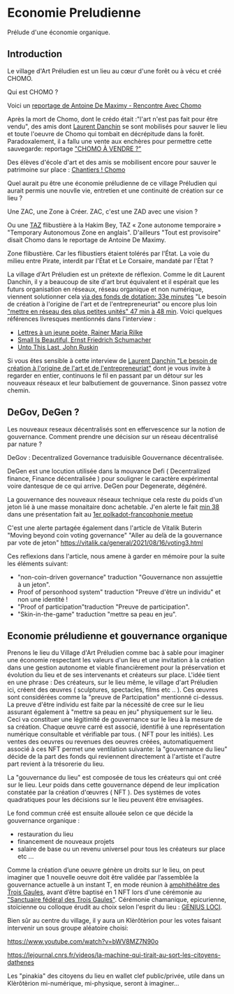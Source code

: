 
# Economie Preludienne
Prélude d'une économie organique. 



## Introduction

Le village d'Art Préludien est un lieu au cœur d'une forêt ou à vécu et créé CHOMO.

Qui est CHOMO ? 

Voici un [reportage de Antoine De Maximy - Rencontre Avec Chomo](https://www.youtube.com/watch?v=ksZHabIC5js)

Après la mort de Chomo, dont le crédo était :"l'art n'est pas fait pour être vendu", des amis dont [Laurent Danchin](https://fr.wikipedia.org/wiki/Laurent_Danchin) se sont mobilisés pour sauver le lieu et toute l'oeuvre de Chomo qui tombait en décrépitude dans la forêt. 
Paradoxalement, il a fallu une vente aux enchères pour permettre cette sauvegarde: reportage ["CHOMO À VENDRE ?"](https://www.youtube.com/watch?v=4nGTL5TVLMo)

Des élèves d'école d'art et des amis se mobilisent encore pour sauver le patrimoine sur place : [Chantiers ! Chomo](https://www.youtube.com/watch?v=WRH941lT8HQ)

Quel aurait pu être une économie préludienne de ce village Préludien qui aurait permis une nouvlle vie, entretien et une continuité de création sur ce lieu ?

Une ZAC, une Zone à Créer. ZAC, c'est une ZAD avec une vision ?

Ou une [TAZ](https://fr.wikipedia.org/wiki/Zone_autonome_temporaire) flibustière à la Hakim Bey, TAZ « Zone autonome temporaire » "Temporary Autonomous Zone en anglais". D'ailleurs "Tout est provisoire" disait Chomo dans le reportage de Antoine De Maximy.

Zone flibustière. Car les flibustiers étaient tolérés par l'État. La voie du milieu entre Pirate, interdit par l'État et Le Corsaire, mandaté par l'État ?

La village d'Art Préludien est un prétexte de réflexion. 
Comme le dit Laurent Danchin, il y a beaucoup de site d'art brut équivalent et il espérait que les futurs organisation en réseaux, réseau organique et non numérique, viennent solutionner cela [via des fonds de dotation: 33e minutes](https://youtu.be/TonwphxSwak?t=2026) "Le besoin de création à l'origine de l'art et de l'entrepreneuriat"  ou encore plus loin ["mettre en réseau des plus petites unités" 47 min à 48 min](https://youtu.be/TonwphxSwak?t=2822).
Voici quelques références livresques mentionnés dans l'interview :
- [Lettres à un jeune poète, Rainer Maria Rilke](https://fr.wikipedia.org/wiki/Lettres_%C3%A0_un_jeune_po%C3%A8te)
- [Small Is Beautiful, Ernst Friedrich Schumacher](https://fr.wikipedia.org/wiki/Small_is_beautiful)
- [Unto This Last, John Ruskin](https://fr.wikipedia.org/wiki/Unto_This_Last)

Si vous êtes sensible à cette interview de [Laurent Danchin "Le besoin de création à l'origine de l'art et de l'entrepreneuriat"](https://youtu.be/TonwphxSwak) dont je vous invite à regarder en entier, continuons le fil en passant par un détour sur les nouveaux réseaux et leur balbutiement de gouvernance. Sinon passez votre chemin.

## DeGov, DeGen ?

Les nouveaux reseaux décentralisés sont en effervescence sur la notion de gouvernance. Comment prendre une décision sur un réseau décentralisé par nature ?

DeGov : Decentralized Governance traduisible Gouvernance décentralisée.

DeGen est une locution utilisée dans la mouvance Defi ( Decentralized finance, Finance décentralisée ) pour souligner le caractère expérimental voire dantesque de ce qui arrive. DeGen pour Degenerate, dégénéré.

La gouvernance des nouveaux réseaux technique cela reste du poids d'un jeton lié à une masse monaitaire donc achetable. J'en alerte le fait [min 38](https://www.crowdcast.io/e/deux-heures-Polkadot) dans une présentation fait au [1er polkadot-francophonie meetup](https://medium.com/polkadot-francophonie/construire-la-communaut%C3%A9-web3-une-visite-de-la-maison-polkadot-de-paris-%C3%A0-loc%C3%A9an-indien-bf296f8dd148)

C'est une alerte partagée également dans l'article de Vitalik Buterin "Moving beyond coin voting governance" "Aller au delà de la gouvernance par vote de jeton"  https://vitalik.ca/general/2021/08/16/voting3.html

Ces reflexions dans l'article, nous amene à garder en mémoire pour la suite les éléments suivant: 

- "non-coin-driven governance" traduction "Gouvernance non assujettie à un jeton".
- Proof of personhood system" traduction "Preuve d'être un individu" et non une identité !
- "Proof of participation"traduction "Preuve de participation".
- "Skin-in-the-game" traduction "mettre sa peau en jeu".


## Economie préludienne et gouvernance organique

Prenons le lieu du Village d'Art Préludien comme bac à sable pour imaginer une économie respectant les valeurs d'un lieu et une invitation à la création dans une gestion autonome et viable financièrement pour la préservation et évolution du lieu et de ses intervenants et créateurs sur place.
L'idée tient en une phrase :
Des créateurs, sur le lieu même, le village d'art Préludien ici, créent des œuvres ( sculptures, spectacles, films etc .. ). Ces œuvres sont considérées comme la "preuve de Partcipation" mentionné ci-dessus. La preuve d'être individu est faite par la nécessité de cree sur le lieu assurant également à "mettre sa peau en jeu" physiquement sur le lieu. Ceci va constituer une légitimité de gouvernance sur le lieu à la mesure de sa création.
Chaque œuvre carré est associé, identifié à une représentation numérique consultable et vérifiable par tous.  ( NFT pour les initiés).
Les ventes des oeuvres ou revenues des oeuvres créées, automatiquement associé à ces NFT permet une ventilation suivante: 
la "gouvernance du lieu" décide de la part des fonds qui reviennent directement à l'artiste et l'autre part revient à la trésorerie du lieu.

La "gouvernance du lieu" est composée de tous les créateurs qui ont créé sur le lieu. Leur poids dans cette gouvernance dépend de leur implication constatée par la création d'œuvres ( NFT ). 
Des systèmes de votes quadratiques pour les décisions sur le lieu peuvent être envisagées.


Le fond commun créé est ensuite allouée selon ce que décide la gouvernance organique :
- restauration du lieu
- financement de nouveaux projets
- salaire de base ou un revenu universel pour tous les créateurs sur place etc ...


Comme la création d’une oeuvre génère un droits sur le lieu, on peut imaginer que 1 nouvelle oeuvre doit être validée par l’assemblée la gouvernance actuelle à un instant T, en mode réunion à [amphithéâtre des Trois Gaules](https://fr.wikipedia.org/wiki/Amphith%C3%A9%C3%A2tre_des_Trois_Gaules), avant d’être baptisé en 1 NFT lors d'une cérémonie au ["Sanctuaire fédéral des Trois Gaules"](https://fr.wikipedia.org/wiki/Sanctuaire_f%C3%A9d%C3%A9ral_des_Trois_Gaules). Cérémonie chamanique, epicurienne, stoïcienne ou colloque érudit au choix selon l'esprit du lieu : [GENIUS LOCI](https://fr.wikipedia.org/wiki/Genius_loci).

Bien sûr au centre du village, il y aura un Klèrôtèrion pour les votes faisant intervenir un sous groupe aléatoire choisi:

https://www.youtube.com/watch?v=bWV8MZ7N90o

https://lejournal.cnrs.fr/videos/la-machine-qui-tirait-au-sort-les-citoyens-dathenes

Les "pinakia" des citoyens du lieu  en wallet clef public/privée, utile dans un Klèrôtèrion mi-numérique, mi-physique, seront à imaginer...


